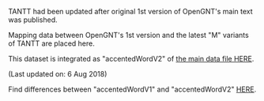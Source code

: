 TANTT had been updated after original 1st version of OpenGNT's main text was published.  

Mapping data between OpenGNT's 1st version and the latest "M" variants of TANTT are placed here.  

This dataset is integrated as "accentedWordV2" of <a href='https://github.com/eliranwong/OpenGNT/blob/master/OpenGNT.csv.zip'>the main data file HERE</a>.

(Last updated on: 6 Aug 2018)

Find differences between "accentedWordV1" and "accentedWordV2" <a href='https://github.com/eliranwong/OpenGNT/tree/master/From_TANTT_to_OpenGNT'>HERE</a>.
